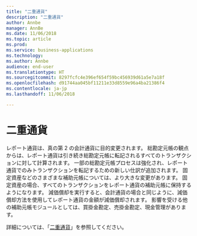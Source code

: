 ```yaml
---
title: "二重通貨"
description: "二重通貨"
author: Annbe
manager: AnnBe
ms.date: 11/06/2018
ms.topic: article
ms.prod: 
ms.service: business-applications
ms.technology: 
ms.author: Annbe
audience: end-user
ms.translationtype: HT
ms.sourcegitcommit: 8297fcfc4e396ef654f59bc456939d61a5e7a18f
ms.openlocfilehash: d91744aa045bf11211e33d8559e96a4ba21386f4
ms.contentlocale: ja-jp
ms.lasthandoff: 11/06/2018

---
```

#  <a name="dual-currency"></a>二重通貨

レポート通貨は、真の第 2 の会計通貨に目的変更されます。 総勘定元帳の観点からは、レポート通貨は引き続き総勘定元帳に転記されるすべてのトランザクションに対して計算されます。 一部の総勘定元帳プロセスは強化され、レポート通貨でのみトランザクションを転記するための新しい仕訳が追加されます。 固定資産などのさまざまな補助元帳については、より大きな変更があります。 固定資産の場合、すべてのトランザクションをレポート通貨の補助元帳に保持するようになります。 減価償却を実行すると、会計通貨の場合と同じように、減価償却方法を使用してレポート通貨の金額が減価償却されます。 影響を受ける他の補助元帳モジュールとしては、買掛金勘定、売掛金勘定、現金管理があります。

詳細については、「[二重通貨](https://docs.microsoft.com/en-us/dynamics365/unified-operations/financials/general-ledger/dual-currency)」を参照してください。

